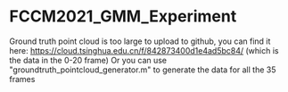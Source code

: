 # FCCM2021_GMM_Experiment
Ground truth point cloud is too large to upload to github, you can find it here: https://cloud.tsinghua.edu.cn/f/842873400d1e4ad5bc84/ (which is the data in the 0-20 frame)
Or you can use "groundtruth_pointcloud_generator.m" to generate the data for all the 35 frames
